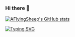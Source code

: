 ### Hi there 👋

[![AFlyingSheep's GitHub stats](https://github-readme-stats.vercel.app/api?username=AFlyingSheep&theme=dracula)](https://github.com/anuraghazra/github-readme-stats)

<a href="https://git.io/typing-svg"><img src="https://readme-typing-svg.demolab.com?font=Fira+Code&pause=1000&color=FF92F8&random=false&width=435&lines=Keep+coding%2C+keep+thinking...;Welcome+to+Young's+Github!;Have+a+good+day!" alt="Typing SVG" /></a>
<!--
**AFlyingSheep/AFlyingSheep** is a ✨ _special_ ✨ repository because its `README.md` (this file) appears on your GitHub profile.

Here are some ideas to get you started:

- 🔭 I’m currently working on ...
- 🌱 I’m currently learning ...
- 👯 I’m looking to collaborate on ...
- 🤔 I’m looking for help with ...
- 💬 Ask me about ...
- 📫 How to reach me: ...
- 😄 Pronouns: ...
- ⚡ Fun fact: ...
-->
